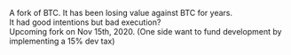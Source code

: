 A fork of BTC. It has been losing value against BTC for years.<br>
It had good intentions but bad execution?<br>
Upcoming fork on Nov 15th, 2020. (One side want to fund development by implementing a 15% dev tax)<br>
